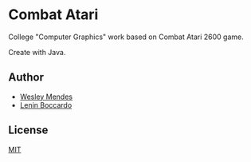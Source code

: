 <!-- <p align="center">
   <a href="https://github.com/WesGtoX/combat-atari">
     <img src="#" alt="Combat Atari" title="Combat Atari" width="500px">
   </a>
</p>

----------------- -->

# Combat Atari

College "Computer Graphics" work based on Combat Atari 2600 game.

Create with Java.

## Author

- [Wesley Mendes](https://github.com/WesGtoX)
- [Lenin Boccardo](https://github.com/LeninBoccardo)  

## License

[MIT](LICENSE)